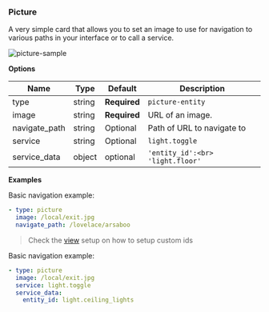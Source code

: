 ### Picture

A very simple card that allows you to set an image to use for navigation to various paths in your interface or to call a service.

![picture-sample](https://user-images.githubusercontent.com/1444314/42169623-44e76f06-7de2-11e8-96ca-9cbefca25df8.png)

**Options**

| Name | Type | Default | Description
| --- | --- | --- | ---
| type | string | **Required** | `picture-entity`
| image | string | **Required**| URL of an image.
| navigate_path | string | Optional | Path of URL to navigate to
| service | string | Optional | `light.toggle`
| service_data | object | optional | `'entity_id':<br> 'light.floor'`


**Examples**

Basic navigation example:

```yaml
- type: picture
  image: /local/exit.jpg
  navigate_path: /lovelace/arsaboo
```

> Check the [view](Readme.md#views) setup on how to setup custom ids

Basic navigation example:

```yaml
- type: picture
  image: /local/exit.jpg
  service: light.toggle
  service_data:
    entity_id: light.ceiling_lights
```
